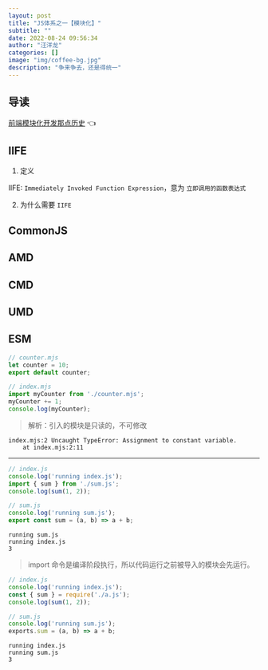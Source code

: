 ```yaml
---
layout: post
title: "JS体系之一【模块化】"
subtitle: ""
date: 2022-08-24 09:56:34
author: "汪洋龙"
categories: []
image: "img/coffee-bg.jpg"
description: "争来争去，还是得统一"
---
```


## 导读

[前端模块化开发那点历史](https://github.com/seajs/seajs/issues/588) 👈


## IIFE

1. 定义

IIFE: `Immediately Invoked Function Expression`，意为 `立即调用的函数表达式`

2. 为什么需要 `IIFE`


## CommonJS

## AMD

## CMD

## UMD

## ESM

```js
// counter.mjs
let counter = 10;
export default counter;

// index.mjs
import myCounter from './counter.mjs';
myCounter += 1;
console.log(myCounter);
```

> 解析：引入的模块是只读的，不可修改

```
index.mjs:2 Uncaught TypeError: Assignment to constant variable.
    at index.mjs:2:11
```


---



```js
// index.js
console.log('running index.js');
import { sum } from './sum.js';
console.log(sum(1, 2));

// sum.js
console.log('running sum.js');
export const sum = (a, b) => a + b;
```

```
running sum.js
running index.js
3
```

> import 命令是编译阶段执行，所以代码运行之前被导入的模块会先运行。

```js
// index.js
console.log('running index.js');
const { sum } = require('./a.js');
console.log(sum(1, 2));

// sum.js
console.log('running sum.js');
exports.sum = (a, b) => a + b;
```

```
running index.js
running sum.js
3
```


